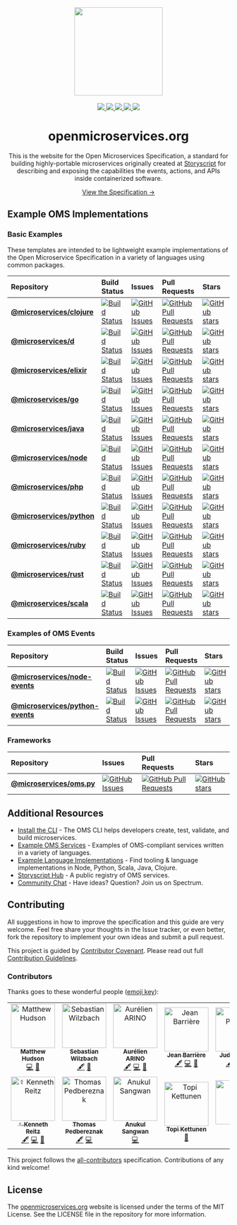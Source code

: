 <div align="center">
  <a href="https://github.com/microservices/openmicroservices.org">
    <img width="200" height="200" src="https://raw.githack.com/microservices/openmicroservices.org/master/app/.vuepress/public/assets/img/logo.svg" />
  </a>
  <br>
  <br>
  <a href="https://spectrum.chat/open-microservices">
    <img src="https://withspectrum.github.io/badge/badge.svg">
  </a>
  <a href="https://github.com/.github/blob/master/CODE_OF_CONDUCT.md">
    <img src="https://img.shields.io/badge/Contributor%20Covenant-v1.4%20adopted-ff69b4.svg">
  </a>
  <a href="https://allcontributors.org/">
    <img src="https://img.shields.io/badge/all_contributors-12-orange.svg">
  </a>
  <a href="http://commitizen.github.io/cz-cli/">
    <img src="https://img.shields.io/badge/commitizen-friendly-brightgreen.svg">
  </a>
  <a href="https://renovatebot.com/">
    <img src="https://badges.renovateapi.com/github/microservices/openmicroservices.org">
  </a>

  <h1>openmicroservices.org</h1>
  <p>
    This is the website for the Open Microservices Specification, a standard for building highly-portable microservices originally created at <a href="https://storyscript.io/">Storyscript</a> for describing and exposing the capabilities the events, actions, and APIs inside containerized software.
  </p>
  <p>
    <a href="https://openmicroservices.org/docs">View the Specification &rarr;</a>
  </p>
</div>

## Example OMS Implementations

### Basic Examples

These templates are intended to be lightweight example implementations of the Open Microservice Specification in a variety of languages using common packages.

| Repository | Build Status | Issues | Pull Requests | Stars |
|:-----------|:-------------|:-------|:--------------|:------|
| **[@microservices/clojure](https://github.com/microservices/clojure)** | [![Build Status](https://travis-ci.com/microservices/clojure.svg?branch=master)](https://travis-ci.com/microservices/clojure) | [![GitHub Issues](https://img.shields.io/github/issues/microservices/clojure.svg)](https://github.com/microservices/clojure/issues) | [![GitHub Pull Requests](https://img.shields.io/github/issues-pr/microservices/clojure.svg)](https://github.com/microservices/clojure/pulls) | [![GitHub stars](https://img.shields.io/github/stars/microservices/clojure.svg?style=social&label=Stars)](https://github.com/microservices/clojure) |
| **[@microservices/d](https://github.com/microservices/d)** | [![Build Status](https://travis-ci.com/microservices/d.svg?branch=master)](https://travis-ci.com/microservices/d) | [![GitHub Issues](https://img.shields.io/github/issues/microservices/d.svg)](https://github.com/microservices/d/issues) | [![GitHub Pull Requests](https://img.shields.io/github/issues-pr/microservices/d.svg)](https://github.com/microservices/d/pulls) | [![GitHub stars](https://img.shields.io/github/stars/microservices/d.svg?style=social&label=Stars)](https://github.com/microservices/d) |
| **[@microservices/elixir](https://github.com/microservices/elixir)** | [![Build Status](https://travis-ci.com/microservices/elixir.svg?branch=master)](https://travis-ci.com/microservices/elixir) | [![GitHub Issues](https://img.shields.io/github/issues/microservices/elixir.svg)](https://github.com/microservices/elixir/issues) | [![GitHub Pull Requests](https://img.shields.io/github/issues-pr/microservices/elixir.svg)](https://github.com/microservices/elixir/pulls) | [![GitHub stars](https://img.shields.io/github/stars/microservices/elixir.svg?style=social&label=Stars)](https://github.com/microservices/elixir) |
| **[@microservices/go](https://github.com/microservices/go)** | [![Build Status](https://travis-ci.com/microservices/go.svg?branch=master)](https://travis-ci.com/microservices/go) | [![GitHub Issues](https://img.shields.io/github/issues/microservices/go.svg)](https://github.com/microservices/go/issues) | [![GitHub Pull Requests](https://img.shields.io/github/issues-pr/microservices/go.svg)](https://github.com/microservices/go/pulls) | [![GitHub stars](https://img.shields.io/github/stars/microservices/go.svg?style=social&label=Stars)](https://github.com/microservices/go) |
| **[@microservices/java](https://github.com/microservices/java)** | [![Build Status](https://travis-ci.com/microservices/java.svg?branch=master)](https://travis-ci.com/microservices/java) | [![GitHub Issues](https://img.shields.io/github/issues/microservices/java.svg)](https://github.com/microservices/java/issues) | [![GitHub Pull Requests](https://img.shields.io/github/issues-pr/microservices/java.svg)](https://github.com/microservices/java/pulls) | [![GitHub stars](https://img.shields.io/github/stars/microservices/java.svg?style=social&label=Stars)](https://github.com/microservices/java) |
| **[@microservices/node](https://github.com/microservices/node)** | [![Build Status](https://travis-ci.com/microservices/node.svg?branch=master)](https://travis-ci.com/microservices/node) | [![GitHub Issues](https://img.shields.io/github/issues/microservices/node.svg)](https://github.com/microservices/node/issues) | [![GitHub Pull Requests](https://img.shields.io/github/issues-pr/microservices/node.svg)](https://github.com/microservices/node/pulls) | [![GitHub stars](https://img.shields.io/github/stars/microservices/node.svg?style=social&label=Stars)](https://github.com/microservices/node) |
| **[@microservices/php](https://github.com/microservices/php)** | [![Build Status](https://travis-ci.com/microservices/php.svg?branch=master)](https://travis-ci.com/microservices/php) | [![GitHub Issues](https://img.shields.io/github/issues/microservices/php.svg)](https://github.com/microservices/php/issues) | [![GitHub Pull Requests](https://img.shields.io/github/issues-pr/microservices/php.svg)](https://github.com/microservices/php/pulls) | [![GitHub stars](https://img.shields.io/github/stars/microservices/php.svg?style=social&label=Stars)](https://github.com/microservices/php) |
| **[@microservices/python](https://github.com/microservices/python)** | [![Build Status](https://travis-ci.com/microservices/python.svg?branch=master)](https://travis-ci.com/microservices/python) | [![GitHub Issues](https://img.shields.io/github/issues/microservices/python.svg)](https://github.com/microservices/python/issues) | [![GitHub Pull Requests](https://img.shields.io/github/issues-pr/microservices/python.svg)](https://github.com/microservices/python/pulls) | [![GitHub stars](https://img.shields.io/github/stars/microservices/python.svg?style=social&label=Stars)](https://github.com/microservices/python) |
| **[@microservices/ruby](https://github.com/microservices/ruby)** | [![Build Status](https://travis-ci.com/microservices/ruby.svg?branch=master)](https://travis-ci.com/microservices/ruby) | [![GitHub Issues](https://img.shields.io/github/issues/microservices/ruby.svg)](https://github.com/microservices/ruby/issues) | [![GitHub Pull Requests](https://img.shields.io/github/issues-pr/microservices/ruby.svg)](https://github.com/microservices/ruby/pulls) | [![GitHub stars](https://img.shields.io/github/stars/microservices/ruby.svg?style=social&label=Stars)](https://github.com/microservices/ruby) |
| **[@microservices/rust](https://github.com/microservices/rust)** | [![Build Status](https://travis-ci.com/microservices/rust.svg?branch=master)](https://travis-ci.com/microservices/rust) | [![GitHub Issues](https://img.shields.io/github/issues/microservices/rust.svg)](https://github.com/microservices/rust/issues) | [![GitHub Pull Requests](https://img.shields.io/github/issues-pr/microservices/rust.svg)](https://github.com/microservices/rust/pulls) | [![GitHub stars](https://img.shields.io/github/stars/microservices/rust.svg?style=social&label=Stars)](https://github.com/microservices/rust) |
| **[@microservices/scala](https://github.com/microservices/scala)** | [![Build Status](https://travis-ci.com/microservices/scala.svg?branch=master)](https://travis-ci.com/microservices/scala) | [![GitHub Issues](https://img.shields.io/github/issues/microservices/scala.svg)](https://github.com/microservices/scala/issues) | [![GitHub Pull Requests](https://img.shields.io/github/issues-pr/microservices/scala.svg)](https://github.com/microservices/scala/pulls) | [![GitHub stars](https://img.shields.io/github/stars/microservices/scala.svg?style=social&label=Stars)](https://github.com/microservices/scala) |

### Examples of OMS Events

| Repository | Build Status | Issues | Pull Requests | Stars |
|:---------- |:------------ |:-------|:--------------|:------|
| **[@microservices/node-events](https://github.com/microservices/node-events)** | [![Build Status](https://travis-ci.com/microservices/node-events.svg?branch=master)](https://travis-ci.com/microservices/node-events) | [![GitHub Issues](https://img.shields.io/github/issues/microservices/node-events.svg)](https://github.com/microservices/node-events/issues) | [![GitHub Pull Requests](https://img.shields.io/github/issues-pr/microservices/node-events.svg)](https://github.com/microservices/node-events/pulls) | [![GitHub stars](https://img.shields.io/github/stars/microservices/node-events.svg?style=social&label=Stars)](https://github.com/microservices/node-events) |
| **[@microservices/python-events](https://github.com/microservices/python-events)** | [![Build Status](https://travis-ci.com/microservices/python-events.svg?branch=master)](https://travis-ci.com/microservices/python-events) | [![GitHub Issues](https://img.shields.io/github/issues/microservices/python-events.svg)](https://github.com/microservices/python-events/issues) | [![GitHub Pull Requests](https://img.shields.io/github/issues-pr/microservices/python-events.svg)](https://github.com/microservices/python-events/pulls) | [![GitHub stars](https://img.shields.io/github/stars/microservices/python-events.svg?style=social&label=Stars)](https://github.com/microservices/python-events) |

### Frameworks

| Repository | Issues | Pull Requests | Stars |
|:---------- |:------ |:------------  |:----- |
| **[@microservices/oms.py](https://github.com/microservices/oms.py)** | [![GitHub Issues](https://img.shields.io/github/issues/microservices/oms.py.svg)](https://github.com/microservices/oms.py/issues) | [![GitHub Pull Requests](https://img.shields.io/github/issues-pr/microservices/oms.py.svg)](https://github.com/microservices/oms.py/pulls) | [![GitHub stars](https://img.shields.io/github/stars/microservices/oms.py.svg?style=social&label=Stars)](https://github.com/microservices/oms.py) |

## Additional Resources

* [Install the CLI](https://github.com/microservices/oms) - The OMS CLI helps developers create, test, validate, and build microservices.
* [Example OMS Services](https://github.com/oms-services) - Examples of OMS-compliant services written in a variety of languages.
* [Example Language Implementations](https://github.com/microservices) - Find tooling & language implementations in Node, Python, Scala, Java, Clojure.
* [Storyscript Hub](https://hub.storyscript.io) - A public registry of OMS services.
* [Community Chat](https://spectrum.chat/open-microservices) - Have ideas? Question? Join us on Spectrum.

## Contributing

All suggestions in how to improve the specification and this guide are very welcome. Feel free share your thoughts in the Issue tracker, or even better, fork the repository to implement your own ideas and submit a pull request.

This project is guided by [Contributor Covenant](https://github.com/microservices/.github/blob/master/CODE_OF_CONDUCT.md). Please read out full [Contribution Guidelines](https://github.com/microservices/.github/blob/master/CONTRIBUTING.md).

### Contributors

Thanks goes to these wonderful people ([emoji key](https://allcontributors.org/docs/en/emoji-key)):

<!-- ALL-CONTRIBUTORS-LIST:START - Do not remove or modify this section -->
<!-- prettier-ignore -->
<table>
  <tr>
    <td align="center"><a href="http://hudson.dev"><img src="https://avatars2.githubusercontent.com/u/320194?v=4" width="100px;" alt="Matthew Hudson"/><br /><sub><b>Matthew Hudson</b></sub></a><br /><a href="https://github.com/microservices/openmicroservices.org/commits?author=matthewhudson" title="Code">💻</a> <a href="#maintenance-matthewhudson" title="Maintenance">🚧</a></td>
    <td align="center"><a href="https://seb.wilzba.ch"><img src="https://avatars3.githubusercontent.com/u/4370550?v=4" width="100px;" alt="Sebastian Wilzbach"/><br /><sub><b>Sebastian Wilzbach</b></sub></a><br /><a href="#content-wilzbach" title="Content">🖋</a> <a href="#ideas-wilzbach" title="Ideas, Planning, & Feedback">🤔</a></td>
    <td align="center"><a href="https://github.com/Arinono"><img src="https://avatars2.githubusercontent.com/u/10957531?v=4" width="100px;" alt="Aurélien ARINO"/><br /><sub><b>Aurélien ARINO</b></sub></a><br /><a href="#content-Arinono" title="Content">🖋</a> <a href="https://github.com/microservices/openmicroservices.org/commits?author=Arinono" title="Code">💻</a> <a href="#ideas-Arinono" title="Ideas, Planning, & Feedback">🤔</a></td>
    <td align="center"><a href="http://jean.barriere.io"><img src="https://avatars2.githubusercontent.com/u/11390722?v=4" width="100px;" alt="Jean Barrière"/><br /><sub><b>Jean Barrière</b></sub></a><br /><a href="#content-JeanBarriere" title="Content">🖋</a> <a href="https://github.com/microservices/openmicroservices.org/commits?author=JeanBarriere" title="Code">💻</a> <a href="#ideas-JeanBarriere" title="Ideas, Planning, & Feedback">🤔</a></td>
    <td align="center"><a href="https://judepereira.com/"><img src="https://avatars2.githubusercontent.com/u/747087?v=4" width="100px;" alt="Jude Pereira"/><br /><sub><b>Jude Pereira</b></sub></a><br /><a href="#content-judepereira" title="Content">🖋</a> <a href="https://github.com/microservices/openmicroservices.org/commits?author=judepereira" title="Code">💻</a> <a href="#ideas-judepereira" title="Ideas, Planning, & Feedback">🤔</a></td>
    <td align="center"><a href="https://stevepeak.net"><img src="https://avatars1.githubusercontent.com/u/2041757?v=4" width="100px;" alt="Steve Peak"/><br /><sub><b>Steve Peak</b></sub></a><br /><a href="#content-stevepeak" title="Content">🖋</a> <a href="https://github.com/microservices/openmicroservices.org/commits?author=stevepeak" title="Code">💻</a> <a href="#ideas-stevepeak" title="Ideas, Planning, & Feedback">🤔</a></td>
    <td align="center"><a href="https://github.com/joshpollara"><img src="https://avatars2.githubusercontent.com/u/75546?v=4" width="100px;" alt="Josh Pollara"/><br /><sub><b>Josh Pollara</b></sub></a><br /><a href="#content-joshpollara" title="Content">🖋</a> <a href="https://github.com/microservices/openmicroservices.org/commits?author=joshpollara" title="Code">💻</a> <a href="#ideas-joshpollara" title="Ideas, Planning, & Feedback">🤔</a></td>
  </tr>
  <tr>
    <td align="center"><a href="https://www.kennethreitz.org/values"><img src="https://avatars2.githubusercontent.com/u/119893?v=4" width="100px;" alt="☿ Kenneth Reitz"/><br /><sub><b>☿ Kenneth Reitz</b></sub></a><br /><a href="#content-kennethreitz" title="Content">🖋</a> <a href="https://github.com/microservices/openmicroservices.org/commits?author=kennethreitz" title="Code">💻</a> <a href="#ideas-kennethreitz" title="Ideas, Planning, & Feedback">🤔</a></td>
    <td align="center"><a href="http://tomped.com"><img src="https://avatars1.githubusercontent.com/u/11602092?v=4" width="100px;" alt="Thomas Pedbereznak"/><br /><sub><b>Thomas Pedbereznak</b></sub></a><br /><a href="#content-TomPed" title="Content">🖋</a> <a href="https://github.com/microservices/openmicroservices.org/commits?author=TomPed" title="Code">💻</a></td>
    <td align="center"><a href="https://anukul.js.org/"><img src="https://avatars1.githubusercontent.com/u/44864521?v=4" width="100px;" alt="Anukul Sangwan"/><br /><sub><b>Anukul Sangwan</b></sub></a><br /><a href="https://github.com/microservices/openmicroservices.org/commits?author=anukul" title="Code">💻</a></td>
    <td align="center"><a href="https://www.deadpointrecords.com"><img src="https://avatars2.githubusercontent.com/u/35897226?v=4" width="100px;" alt="Topi Kettunen"/><br /><sub><b>Topi Kettunen</b></sub></a><br /><a href="https://github.com/microservices/openmicroservices.org/commits?author=topikettunen" title="Documentation">📖</a></td>
    <td align="center"><a href="https://github.com/Bjane658"><img src="https://avatars0.githubusercontent.com/u/21987316?v=4" width="100px;" alt="Bjane"/><br /><sub><b>Bjane</b></sub></a><br /><a href="https://github.com/microservices/openmicroservices.org/commits?author=Bjane658" title="Code">💻</a></td>
  </tr>
</table>

<!-- ALL-CONTRIBUTORS-LIST:END -->

This project follows the [all-contributors](https://github.com/all-contributors/all-contributors) specification. Contributions of any kind welcome!

## License

The [openmicroservices.org][website] website is licensed under the terms of the MIT License. See the LICENSE file in the repository for more information.

[website]:https://openmicroservices.org/
[storyscript]:https://storyscript.io/
